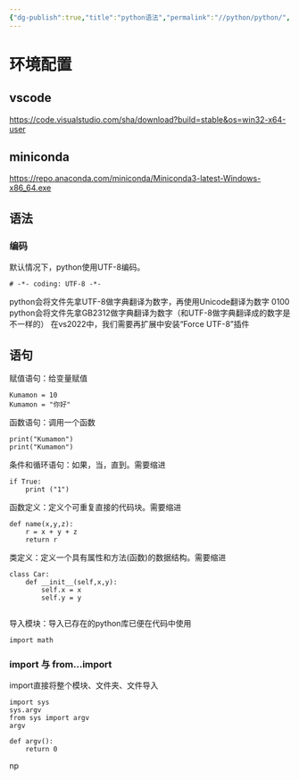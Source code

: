```yaml
---
{"dg-publish":true,"title":"python语法","permalink":"//python/python/","dgPassFrontmatter":true}
---
```


# 环境配置


## vscode
https://code.visualstudio.com/sha/download?build=stable&os=win32-x64-user
## miniconda

https://repo.anaconda.com/miniconda/Miniconda3-latest-Windows-x86_64.exe

## 语法
### 编码
默认情况下，python使用UTF-8编码。
```
# -*- coding: UTF-8 -*-
```
python会将文件先拿UTF-8做字典翻译为数字，再使用Unicode翻译为数字 0100
python会将文件先拿GB2312做字典翻译为数字（和UTF-8做字典翻译成的数字是不一样的）
在vs2022中，我们需要再扩展中安装“Force UTF-8”插件
## 语句
赋值语句：给变量赋值
```
Kumamon = 10
Kumamon = "你好"
```
函数语句：调用一个函数
```
print("Kumamon")
print("Kumamon")
```
条件和循环语句：如果，当，直到。需要缩进
```
if True: 
	print ("1")
```
函数定义：定义个可重复直接的代码块。需要缩进
```
def name(x,y,z):
	r = x + y + z
	return r
```
类定义：定义一个具有属性和方法(函数)的数据结构。需要缩进
```
class Car:
	def __init__(self,x,y):
		self.x = x
		self.y = y
		
```
导入模块：导入已存在的python库已便在代码中使用
```
import math
```
### import 与 from...import
import直接将整个模块、文件夹、文件导入
```
import sys
sys.argv
from sys import argv
argv

def argv():
	return 0
```
np